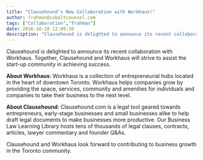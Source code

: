 ```yaml
---
title: "Clausehound's New Collaboration with Workhaus!"
author: frahman@cobaltcounsel.com
tags: ["Collaboration","frahman"]
date: 2016-10-28 12:09:10
description: "Clausehound is delighted to announce its recent collaboration with Workhaus. Together, Clausehound and Workha..."
---
```


Clausehound is delighted to announce its recent collaboration with Workhaus. Together, Clausehound and Workhaus will strive to assist the start-up community in achieving success.

**About Workhaus**: Workhaus is a collection of entrepreneurial hubs located in the heart of downtown Toronto. Workhaus helps companies grow by providing the space, services, community and amenities for individuals and companies to take their business to the next level.

**About Clausehound**: Clausehound.com is a legal tool geared towards entrepreneurs, early-stage businesses and small businesses alike to help draft legal documents to make businesses more productive. Our Business Law Learning Library hosts tens of thousands of legal clauses, contracts, articles, lawyer commentary and founder Q&As.

Clausehound and Workhaus look forward to contributing to business growth in the Toronto community.
